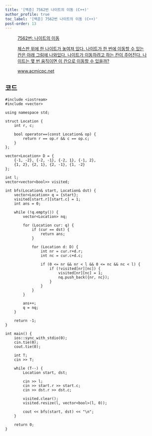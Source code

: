 ```yaml
---
title: '[백준] 7562번 나이트의 이동 (C++)'
author_profile: true
toc_label: '[백준] 7562번 나이트의 이동 (C++)'
post-order: 13
---
```


<figure data-ke-type="opengraph"><a href="https://www.acmicpc.net/problem/7562" data-source-url="https://www.acmicpc.net/problem/7562">
<div class="og-image" style="background-image: url('https://drive.google.com/uc?export=view&id=1nCax5mgwtYA82T46I_ntU1afsBBNkrLr');"></div>
<div class="og-text">
<p class="og-title">7562번: 나이트의 이동</p>
<p class="og-desc">체스판 위에 한 나이트가 놓여져 있다. 나이트가 한 번에 이동할 수 있는 칸은 아래 그림에 나와있다. 나이트가 이동하려고 하는 칸이 주어진다. 나이트는 몇 번 움직이면 이 칸으로 이동할 수 있을까?</p>
<p class="og-host">www.acmicpc.net</p></div></a></figure>

## 코드
```cpp::lineons
#include <iostream>
#include <vector>

using namespace std;

struct Location {
    int r, c;

    bool operator==(const Location& op) {
        return r == op.r && c == op.c;
    }
};

vector<Location> D = {
    {-1, -2}, {-2, -1}, {-2, 1}, {-1, 2},
    {1, 2}, {2, 1}, {2, -1}, {1, -2}
};

int l;
vector<vector<bool>> visited;

int bfs(Location& start, Location& dst) {
    vector<Location> q = {start};
    visited[start.r][start.c] = 1;
    int ans = 0;

    while (!q.empty()) {
        vector<Location> nq;

        for (Location cur: q) {
            if (cur == dst) {
                return ans;
            }

            for (Location d: D) {
                int nr = cur.r+d.r;
                int nc = cur.c+d.c;

                if (0 <= nr && nr < l && 0 <= nc && nc < l) {
                    if (!visited[nr][nc]) {
                        visited[nr][nc] = 1;
                        nq.push_back({nr, nc});
                    }
                }
            }
        }

        ans++;
        q = nq;
    }

    return -1;
}

int main() {
    ios::sync_with_stdio(0);
    cin.tie(0);
    cout.tie(0);

    int T;
    cin >> T;

    while (T--) {
        Location start, dst;

        cin >> l;
        cin >> start.r >> start.c;
        cin >> dst.r >> dst.c;

        visited.clear();
        visited.resize(l, vector<bool>(l, 0));

        cout << bfs(start, dst) << "\n";
    }

    return 0;
}
```